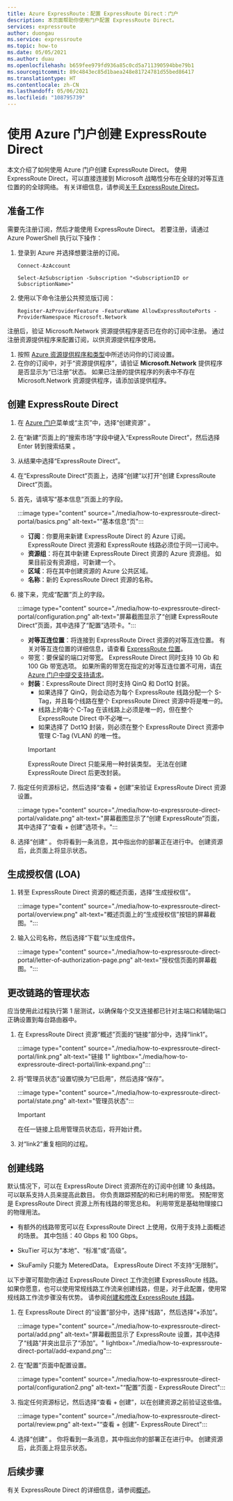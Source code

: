 ```yaml
---
title: Azure ExpressRoute：配置 ExpressRoute Direct：门户
description: 本页面帮助你使用门户配置 ExpressRoute Direct。
services: expressroute
author: duongau
ms.service: expressroute
ms.topic: how-to
ms.date: 05/05/2021
ms.author: duau
ms.openlocfilehash: b659fee979fd936a85c0cd5a711390594bbe79b1
ms.sourcegitcommit: 89c4843ec85d1baea248e81724781d55bed86417
ms.translationtype: HT
ms.contentlocale: zh-CN
ms.lasthandoff: 05/06/2021
ms.locfileid: "108795739"
---
```

# <a name="create-expressroute-direct-using-the-azure-portal"></a>使用 Azure 门户创建 ExpressRoute Direct

本文介绍了如何使用 Azure 门户创建 ExpressRoute Direct。
使用 ExpressRoute Direct，可以直接连接到 Microsoft 战略性分布在全球的对等互连位置的的全球网络。 有关详细信息，请参阅[关于 ExpressRoute Direct](expressroute-erdirect-about.md)。

## <a name="before-you-begin"></a><a name="before"></a>准备工作

需要先注册订阅，然后才能使用 ExpressRoute Direct。 若要注册，请通过 Azure PowerShell 执行以下操作：
1.  登录到 Azure 并选择想要注册的订阅。

    ```azurepowershell-interactive
    Connect-AzAccount 

    Select-AzSubscription -Subscription "<SubscriptionID or SubscriptionName>"
    ```

2. 使用以下命令注册公共预览版订阅：
    ```azurepowershell-interactive
    Register-AzProviderFeature -FeatureName AllowExpressRoutePorts -ProviderNamespace Microsoft.Network
    ```

注册后，验证 Microsoft.Network 资源提供程序是否已在你的订阅中注册。 通过注册资源提供程序来配置订阅，以供资源提供程序使用。

1. 按照 [Azure 资源提供程序和类型](../azure-resource-manager/management/resource-providers-and-types.md)中所述访问你的订阅设置。
1. 在你的订阅中，对于“资源提供程序”，请验证 **Microsoft.Network** 提供程序是否显示为“已注册”状态。 如果已注册的提供程序的列表中不存在 Microsoft.Network 资源提供程序，请添加该提供程序。

## <a name="create-expressroute-direct"></a><a name="create-erdir"></a>创建 ExpressRoute Direct

1. 在 [Azure 门户](https://portal.azure.com)菜单或“主页”中，选择“创建资源” 。

1. 在“新建”页面上的“搜索市场”字段中键入“ExpressRoute Direct”，然后选择 Enter 转到搜索结果  。

1. 从结果中选择“ExpressRoute Direct”。

1. 在“ExpressRoute Direct”页面上，选择“创建”以打开“创建 ExpressRoute Direct”页面。

1. 首先，请填写“基本信息”页面上的字段。

    :::image type="content" source="./media/how-to-expressroute-direct-portal/basics.png" alt-text="“基本信息”页":::

    * **订阅**：你要用来新建 ExpressRoute Direct 的 Azure 订阅。 ExpressRoute Direct 资源和 ExpressRoute 线路必须位于同一订阅中。
    * **资源组**：将在其中新建 ExpressRoute Direct 资源的 Azure 资源组。 如果目前没有资源组，可新建一个。
    * **区域**：将在其中创建资源的 Azure 公共区域。
    * **名称**：新的 ExpressRoute Direct 资源的名称。

1. 接下来，完成“配置”页上的字段。

    :::image type="content" source="./media/how-to-expressroute-direct-portal/configuration.png" alt-text="屏幕截图显示了“创建 ExpressRoute Direct”页面，其中选择了“配置”选项卡。":::

    * **对等互连位置**：将连接到 ExpressRoute Direct 资源的对等互连位置。 有关对等互连位置的详细信息，请查看 [ExpressRoute 位置](expressroute-locations-providers.md)。
   * 带宽：要保留的端口对带宽。 ExpressRoute Direct 同时支持 10 Gb 和 100 Gb 带宽选项。 如果所需的带宽在指定的对等互连位置不可用，请[在 Azure 门户中提交支持请求](https://aka.ms/azsupt)。
   * **封装**：ExpressRoute Direct 同时支持 QinQ 和 Dot1Q 封装。
     * 如果选择了 QinQ，则会动态为每个 ExpressRoute 线路分配一个 S-Tag，并且每个线路在整个 ExpressRoute Direct 资源中将是唯一的。
     *  线路上的每个 C-Tag 在该线路上必须是唯一的，但在整个 ExpressRoute Direct 中不必唯一。
     * 如果选择了 Dot1Q 封装，则必须在整个 ExpressRoute Direct 资源中管理 C-Tag (VLAN) 的唯一性。
     >[!IMPORTANT]
     >ExpressRoute Direct 只能采用一种封装类型。 无法在创建 ExpressRoute Direct 后更改封装。
     >

1. 指定任何资源标记，然后选择“查看 + 创建”来验证 ExpressRoute Direct 资源设置。

    :::image type="content" source="./media/how-to-expressroute-direct-portal/validate.png" alt-text="屏幕截图显示了“创建 ExpressRoute”页面，其中选择了“查看 + 创建”选项卡。":::

1. 选择“创建”  。 你将看到一条消息，其中指出你的部署正在进行中。 创建资源后，此页面上将显示状态。 

## <a name="generate-the-letter-of-authorization-loa"></a><a name="authorization"></a>生成授权信 (LOA)

1. 转至 ExpressRoute Direct 资源的概述页面，选择“生成授权信”。

    :::image type="content" source="./media/how-to-expressroute-direct-portal/overview.png" alt-text="概述页面上的“生成授权信”按钮的屏幕截图。":::

1. 输入公司名称，然后选择“下载”以生成信件。

    :::image type="content" source="./media/how-to-expressroute-direct-portal/letter-of-authorization-page.png" alt-text="授权信页面的屏幕截图。":::

## <a name="change-admin-state-of-links"></a><a name="state"></a>更改链路的管理状态

应当使用此过程执行第 1 层测试，以确保每个交叉连接都已针对主端口和辅助端口正确设置到每台路由器中。

1. 在 ExpressRoute Direct 资源“概述”页面的“链接”部分中，选择“link1”。

    :::image type="content" source="./media/how-to-expressroute-direct-portal/link.png" alt-text="链接 1" lightbox="./media/how-to-expressroute-direct-portal/link-expand.png":::

1. 将“管理员状态”设置切换为“已启用”，然后选择“保存”。

    :::image type="content" source="./media/how-to-expressroute-direct-portal/state.png" alt-text="管理员状态":::

    >[!IMPORTANT]
    >在任一链接上启用管理员状态后，将开始计费。
    >

1. 对“link2”重复相同的过程。

## <a name="create-a-circuit"></a><a name="circuit"></a>创建线路

默认情况下，可以在 ExpressRoute Direct 资源所在的订阅中创建 10 条线路。 可以联系支持人员来提高此数目。 你负责跟踪预配的和已利用的带宽。 预配带宽是 ExpressRoute Direct 资源上所有线路的带宽总和。 利用带宽是基础物理接口的物理用法。

* 有额外的线路带宽可以在 ExpressRoute Direct 上使用，仅用于支持上面概述的场景。 其中包括：40 Gbps 和 100 Gbps。

* SkuTier 可以为“本地”、“标准”或“高级”。

* SkuFamily 只能为 MeteredData。 ExpressRoute Direct 不支持“无限制”。

以下步骤可帮助你通过 ExpressRoute Direct 工作流创建 ExpressRoute 线路。 如果你愿意，也可以使用常规线路工作流来创建线路，但是，对于此配置，使用常规线路工作流步骤没有优势。 请参阅[创建和修改 ExpressRoute 线路](expressroute-howto-circuit-portal-resource-manager.md)。

1. 在 ExpressRoute Direct 的“设置”部分中，选择“线路”，然后选择“+添加”。 

    :::image type="content" source="./media/how-to-expressroute-direct-portal/add.png" alt-text="屏幕截图显示了 ExpressRoute 设置，其中选择了“线路”并突出显示了“添加”。" lightbox="./media/how-to-expressroute-direct-portal/add-expand.png":::

1. 在“配置”页面中配置设置。

   :::image type="content" source="./media/how-to-expressroute-direct-portal/configuration2.png" alt-text="“配置”页面 - ExpressRoute Direct":::

1. 指定任何资源标记，然后选择“查看 + 创建”，以在创建资源之前验证这些值。

   :::image type="content" source="./media/how-to-expressroute-direct-portal/review.png" alt-text="“查看 + 创建”- ExpressRoute Direct":::

1. 选择“创建”  。 你将看到一条消息，其中指出你的部署正在进行中。 创建资源后，此页面上将显示状态。 

## <a name="next-steps"></a>后续步骤

有关 ExpressRoute Direct 的详细信息，请参阅[概述](expressroute-erdirect-about.md)。
